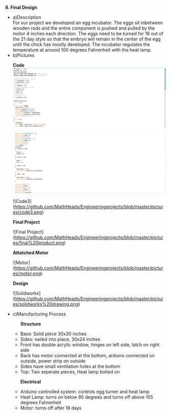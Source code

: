 <b>6. Final Design</b>

<ul>

<li>a)Description</li>
For our project we developed an egg incubator. The eggs sit inbetween wooden rods and the entire component is pushed and pulled by the motor 4 inches each direction. The eggs need to be turned for 18 out of the 21 day style so that the embryo will remain in the center of the egg until the chick has mostly developed. The incubator regulates the temperature at around 100 degrees Fahrenheit with the heat lamp.

<li>b)Pictures</li>
  
<b>Code</b>
![Code](https://github.com/MathHeads/Engineeringprojects/blob/master/pictures/code1.png)

![Code2](https://github.com/MathHeads/Engineeringprojects/blob/master/pictures/code2.png)

![Code3] (https://github.com/MathHeads/Engineeringprojects/blob/master/pictures/code3.png)

<b>Final Project</b>

![Final Project] (https://github.com/MathHeads/Engineeringprojects/blob/master/pictures/final%20product.png)

<b>Attatched Motor</b>

![Motor] (https://github.com/MathHeads/Engineeringprojects/blob/master/pictures/motor.png)

<b>Design</b>

![Solidworks] (https://github.com/MathHeads/Engineeringprojects/blob/master/pictures/solidworks%20drawing.png)

  
<li>c)Manufacturing Process</li>

<ul>

<b>Structure</b>
<li>Base: Solid piece 30x30 inches
<li>Sides: nailed into place, 30x24 inches
<li>Front has double acrylic window, hinges on left side, latch on right side
<li>Back has motor connected at the bottom, arduino connected on outside, power strip on outside
<li>Sides have small ventilation holes at the bottom
<li>Top: Two seperate pieces, Heat lamp bolted on</li>


<b>Electrical</b>
<li>Arduino controlled system: controls egg turner and heat lamp
<li>Heat Lamp: turns on below 95 degrees and turns off above 105 degrees Fahrenheit
<li>Motor: turns off after 18 days</li>
